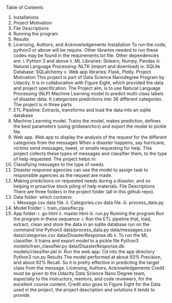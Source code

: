 

Table of Contents
1.	Installations
2.	Project Motivation
3.	File Descriptions
4.	Running the program
5.	Results
6.	Licensing, Authors, and Acknowledgements
Installation
To run the code, python3 or above will be require. Other libraries needed to run these codes may be found in the requirements.txt file. 
Other dependencies are:
i.	Pyhton 3 and above 
ii.	ML Libraries: Sklearn, Numpy, Pandas
iii.	Natural Language Processing: NLTK (import and download)
iv.	SQLite Database: SQLalchemy
v.	Web app libraries: Flask, Plotly.
Project Motivation
This project is part of Data Science Nanodegree Program by Udacity. It is in collaboration with Figure Eight, which provided the data and project specification. The Project aim, is to use Natural Language Processing (NLP) Machine Learning model to predict multi-class labels of disaster data. It categorizes predictions into 36 different categories. 
The project is in three parts 
1.	ETL Pipeline: Extracts, transforms and load the data into an sqlite database 
2.	Machine Learning model. Trains the model, makes prediction, defines the best parameters (using gridsearchcv) and export the model to pickle file.
3.	Web app. Web app to display the analysis of the request for the different categories from the messages
When a disaster happens, say hurricane, victims send messages, tweet, or emails requesting for help. This project collects these types of messages and classifier them, to the type of help requested. 
The project helps in: 
1.	Classifying messages to the type of needs.
2.	Disaster response agencies can use the model to assign task to responsible agencies as the request are made. 
3.	Making predictions on requested needs during a disaster, and so helping in proactive stock piling of help materials.
File Descriptions
There are three folders in the project folder (all in this github repo).
1.	Data folder: which contains:  
i.	Message.csv data file.
ii.	Categories.csv data file.
iii.	process_data.py
2.	Model Folder:
i.	train_classifier.py
3.	App folder:
i.	go.html
ii.	master.html
iii.	run.py
Running the program
Run the program in these sequence:
i.	Run the ETL pipeline that, load, extract, clean and store the data in an sqlite database run on the command line 
Python3 data/process_data.py data/messages.csv data/categories.csv data/DisasterResponse.db
ii.	To run the ML classifier. It trains and export model to a pickle file 
Python3 models/train_classifier.py data/DisasterResponse.db models/classifier.pkl 
iii.	Run the web app:
Cd into the app directory 
Python3 run.py 
Results
The model performed at about 93% Precision, and about 92% Recall. So it is pretty effective in predicting the target class from the message. 
Licensing, Authors, Acknowledgements
Credit must be given to the Udacity Data Science Nano Degree team, especially to the instructors, mentors, and code reviewers, for the excellent course content. Credit also goes to Figure Eight for the Data used in the project, the project description and solutions it tends to provide. 
